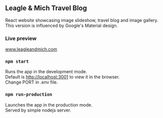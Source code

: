 ## Leagle & Mich Travel Blog

React website showcasing image slideshow, travel blog and image gallery.
This version is influenced by Google's Material design.

### Live preview

www.leagleandmich.com

### `npm start`

Runs the app in the development mode.<br>
Default is [http://localhost:3001](http://localhost:3001) to view it in the browser.<br>
Change PORT in .env file.

### `npm run-production`

Launches the app in the production mode.<br>
Served by simple nodejs server.
